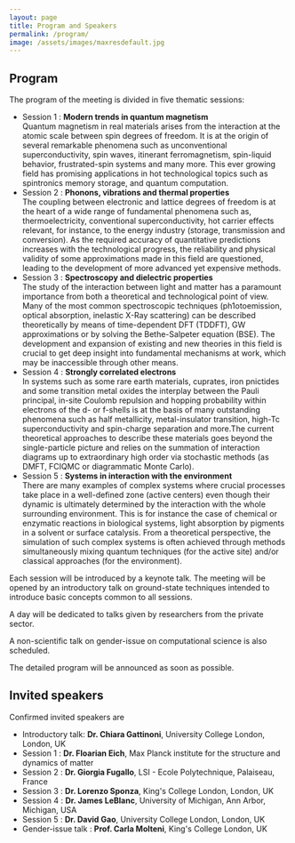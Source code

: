 ```yaml
---
layout: page
title: Program and Speakers
permalink: /program/
image: /assets/images/maxresdefault.jpg
---
```

## Program
<b></b>

The program of the meeting is divided in five thematic sessions:

* Session 1 : **Modern trends in quantum magnetism** <br>
  Quantum magnetism in real materials arises from the interaction at the atomic scale between spin degrees of freedom. It is at the origin of several remarkable phenomena such as unconventional superconductivity, spin waves, itinerant ferromagnetism, spin-liquid behavior, frustrated-spin systems and many more. This ever growing field has promising applications in hot technological topics such as spintronics memory storage, and quantum computation.
* Session 2 : **Phonons, vibrations and thermal properties** <br>
  The coupling between electronic and lattice degrees of freedom is at the heart of a wide range of fundamental phenomena such as, thermoelectricity, conventional superconductivity, hot carrier effects relevant, for instance, to the energy industry (storage, transmission and conversion). As the required accuracy of quantitative predictions increases with the technological progress, the reliability and physical validity of some approximations made in this field are questioned, leading to the development of more advanced yet expensive methods.
* Session 3 : **Spectroscopy and dielectric properties** <br>
  The study of the interaction between light and matter has a paramount importance from both a theoretical and technological point of view. Many of the most common spectroscopic techniques (ph1otoemission, optical absorption, inelastic X-Ray scattering) can be described theoretically by means of time-dependent DFT (TDDFT), GW approximations or by solving the Bethe-Salpeter equation (BSE). The development and expansion of existing and new theories in this field is crucial to get deep insight into fundamental mechanisms at work, which may be inaccessible through other means.
* Session 4 : **Strongly correlated electrons** <br>
  In systems such as some rare earth materials, cuprates, iron pnictides and some transition metal oxides the interplay between the Pauli principal, in-site Coulomb repulsion and hopping probability within electrons of the d- or f-shells is at the basis of many outstanding phenomena such as half metallicity, metal-insulator transition, high-Tc superconductivity and spin-charge separation and more.The current theoretical approaches to describe these materials goes beyond the single-particle picture and relies on the summation of interaction diagrams up to extraordinary high order via stochastic methods (as DMFT, FCIQMC or diagrammatic Monte Carlo).
* Session 5 : **Systems in interaction with the environment** <br>
  There are many examples of complex systems where crucial processes take place in a well-defined zone (active centers) even though their dynamic is ultimately determined by the interaction with the whole surrounding environment. This is for instance the case of chemical or enzymatic reactions in biological systems, light absorption by pigments in a solvent or surface catalysis. From a theoretical perspective, the simulation of such complex systems is often achieved through methods simultaneously mixing quantum techniques (for the active site) and/or classical approaches (for the environment).

Each session will be introduced by a keynote talk.
The meeting will be opened by an introductory talk on ground-state techniques intended to introduce basic concepts common to all sessions.

A day will be dedicated to talks given by researchers from the private sector.

A non-scientific talk on gender-issue on computational science is also scheduled.

The detailed program will be announced as soon as possible.

## Invited speakers
<b></b>

Confirmed invited speakers are

* Introductory talk: **Dr. Chiara Gattinoni**, University College London, London, UK
* Session 1 : **Dr. Floarian Eich**, Max Planck institute for the structure and dynamics of matter
* Session 2 : **Dr. Giorgia Fugallo**, LSI - Ecole Polytechnique, Palaiseau, France
* Session 3 : **Dr. Lorenzo Sponza**, King's College London, London, UK
* Session 4 : **Dr. James LeBlanc**, University of Michigan, Ann Arbor, Michigan, USA
* Session 5 : **Dr. David Gao**, University College London, London, UK
* Gender-issue talk : **Prof. Carla Molteni**, King's College London, UK

